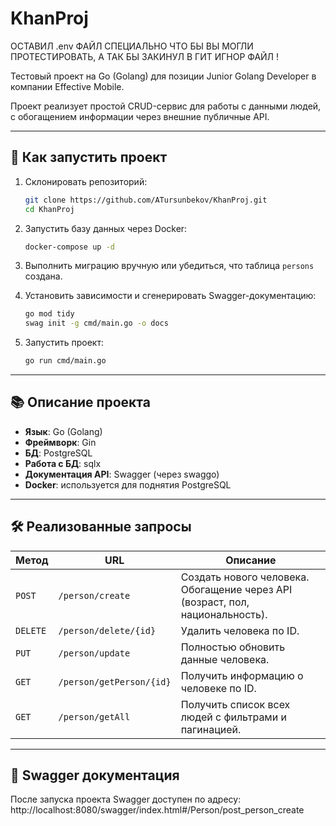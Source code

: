 # KhanProj

ОСТАВИЛ .env ФАЙЛ СПЕЦИАЛЬНО ЧТО БЫ ВЫ МОГЛИ ПРОТЕСТИРОВАТЬ, А ТАК БЫ ЗАКИНУЛ В ГИТ ИГНОР ФАЙЛ !

Тестовый проект на Go (Golang) для позиции Junior Golang Developer в компании Effective Mobile.

Проект реализует простой CRUD-сервис для работы с данными людей, с обогащением информации через внешние публичные API.

---

## 🚀 Как запустить проект

1. Склонировать репозиторий:
    ```bash
    git clone https://github.com/ATursunbekov/KhanProj.git
    cd KhanProj
    ```

2. Запустить базу данных через Docker:
    ```bash
    docker-compose up -d
    ```

3. Выполнить миграцию вручную или убедиться, что таблица `persons` создана.

4. Установить зависимости и сгенерировать Swagger-документацию:
    ```bash
    go mod tidy
    swag init -g cmd/main.go -o docs
    ```

5. Запустить проект:
    ```bash
    go run cmd/main.go
    ```

---

## 📚 Описание проекта

- **Язык**: Go (Golang)
- **Фреймворк**: Gin
- **БД**: PostgreSQL
- **Работа с БД**: sqlx
- **Документация API**: Swagger (через swaggo)
- **Docker**: используется для поднятия PostgreSQL

---

## 🛠 Реализованные запросы

| Метод | URL | Описание |
|------|-----|----------|
| `POST` | `/person/create` | Создать нового человека. Обогащение через API (возраст, пол, национальность). |
| `DELETE` | `/person/delete/{id}` | Удалить человека по ID. |
| `PUT` | `/person/update` | Полностью обновить данные человека. |
| `GET` | `/person/getPerson/{id}` | Получить информацию о человеке по ID. |
| `GET` | `/person/getAll` | Получить список всех людей с фильтрами и пагинацией. |

---

## 🔎 Swagger документация

После запуска проекта Swagger доступен по адресу:
http://localhost:8080/swagger/index.html#/Person/post_person_create


